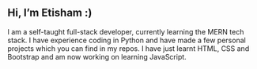 ## Hi, I’m Etisham :)
I am a self-taught full-stack developer, currently learning the MERN tech stack. I have experience coding in Python and have made a few personal projects which you can find in my repos. I have just learnt HTML, CSS and Bootstrap and am now working on learning JavaScript.


<!---
hussaine1/hussaine1 is a ✨ special ✨ repository because its `README.md` (this file) appears on your GitHub profile.
You can click the Preview link to take a look at your changes.
--->
